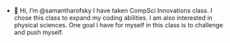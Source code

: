 - 👋 Hi, I’m @samantharofsky
I have taken CompSci Innovations class. 
I chose this class to expand my coding abilities. 
I am also interested in physical sciences.
One goal I have for myself in this class is to challenge and push myself. 
<!---
samantharofsky/samantharofsky is a ✨ special ✨ repository because its `README.md` (this file) appears on your GitHub profile.
You can click the Preview link to take a look at your changes.
--->
